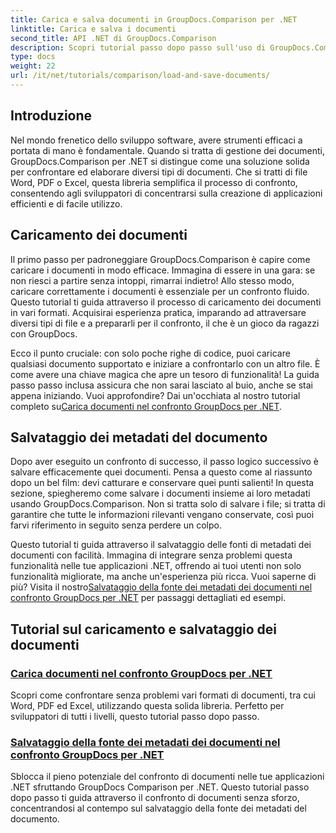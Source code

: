 ```yaml
---
title: Carica e salva documenti in GroupDocs.Comparison per .NET
linktitle: Carica e salva i documenti
second_title: API .NET di GroupDocs.Comparison
description: Scopri tutorial passo dopo passo sull'uso di GroupDocs.Comparison per .NET per caricare e salvare documenti in modo efficiente. Perfetto per gli sviluppatori che desiderano semplificare i confronti di documenti.
type: docs
weight: 22
url: /it/net/tutorials/comparison/load-and-save-documents/
---
```

## Introduzione

Nel mondo frenetico dello sviluppo software, avere strumenti efficaci a portata di mano è fondamentale. Quando si tratta di gestione dei documenti, GroupDocs.Comparison per .NET si distingue come una soluzione solida per confrontare ed elaborare diversi tipi di documenti. Che si tratti di file Word, PDF o Excel, questa libreria semplifica il processo di confronto, consentendo agli sviluppatori di concentrarsi sulla creazione di applicazioni efficienti e di facile utilizzo.

## Caricamento dei documenti

Il primo passo per padroneggiare GroupDocs.Comparison è capire come caricare i documenti in modo efficace. Immagina di essere in una gara: se non riesci a partire senza intoppi, rimarrai indietro! Allo stesso modo, caricare correttamente i documenti è essenziale per un confronto fluido. Questo tutorial ti guida attraverso il processo di caricamento dei documenti in vari formati. Acquisirai esperienza pratica, imparando ad attraversare diversi tipi di file e a prepararli per il confronto, il che è un gioco da ragazzi con GroupDocs.

 Ecco il punto cruciale: con solo poche righe di codice, puoi caricare qualsiasi documento supportato e iniziare a confrontarlo con un altro file. È come avere una chiave magica che apre un tesoro di funzionalità! La guida passo passo inclusa assicura che non sarai lasciato al buio, anche se stai appena iniziando. Vuoi approfondire? Dai un'occhiata al nostro tutorial completo su[Carica documenti nel confronto GroupDocs per .NET](./load-documents/).

## Salvataggio dei metadati del documento

Dopo aver eseguito un confronto di successo, il passo logico successivo è salvare efficacemente quei documenti. Pensa a questo come al riassunto dopo un bel film: devi catturare e conservare quei punti salienti! In questa sezione, spiegheremo come salvare i documenti insieme ai loro metadati usando GroupDocs.Comparison. Non si tratta solo di salvare i file; si tratta di garantire che tutte le informazioni rilevanti vengano conservate, così puoi farvi riferimento in seguito senza perdere un colpo.

 Questo tutorial ti guida attraverso il salvataggio delle fonti di metadati dei documenti con facilità. Immagina di integrare senza problemi questa funzionalità nelle tue applicazioni .NET, offrendo ai tuoi utenti non solo funzionalità migliorate, ma anche un'esperienza più ricca. Vuoi saperne di più? Visita il nostro[Salvataggio della fonte dei metadati dei documenti nel confronto GroupDocs per .NET](./save-documents-metadata-source/) per passaggi dettagliati ed esempi.

## Tutorial sul caricamento e salvataggio dei documenti
### [Carica documenti nel confronto GroupDocs per .NET](./load-documents/)
Scopri come confrontare senza problemi vari formati di documenti, tra cui Word, PDF ed Excel, utilizzando questa solida libreria. Perfetto per sviluppatori di tutti i livelli, questo tutorial passo dopo passo.
### [Salvataggio della fonte dei metadati dei documenti nel confronto GroupDocs per .NET](./save-documents-metadata-source/)
Sblocca il pieno potenziale del confronto di documenti nelle tue applicazioni .NET sfruttando GroupDocs Comparison per .NET. Questo tutorial passo dopo passo ti guida attraverso il confronto di documenti senza sforzo, concentrandosi al contempo sul salvataggio della fonte dei metadati del documento.